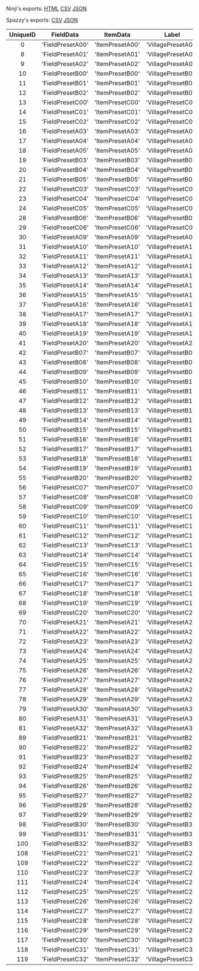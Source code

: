 Ninji's exports: [HTML](https://wuffs.org/acnh/bcsv_140/html/FieldMainFieldParam.html) [CSV](https://wuffs.org/acnh/bcsv_140/csv/FieldMainFieldParam.csv) [JSON](https://wuffs.org/acnh/bcsv_140/json/FieldMainFieldParam.json)

Spazzy's exports: [CSV](https://github.com/McSpazzy/acnh-csv/blob/master/FieldMainFieldParam.csv) [JSON](https://github.com/McSpazzy/acnh-json/blob/master/FieldMainFieldParam.json)

| UniqueID | FieldData | ItemData | Label | OutsideTemplateKind | StructureData |
|:--:|:--:|:--:|:--:|:--:|:--:|
| 0 | 'FieldPresetA00' | 'ItemPresetA00' | 'VillagePresetA00' | 0 | 'StructurePresetA00' | 
| 8 | 'FieldPresetA01' | 'ItemPresetA01' | 'VillagePresetA01' | 0 | 'StructurePresetA01' | 
| 9 | 'FieldPresetA02' | 'ItemPresetA02' | 'VillagePresetA02' | 0 | 'StructurePresetA02' | 
| 10 | 'FieldPresetB00' | 'ItemPresetB00' | 'VillagePresetB00' | 2 | 'StructurePresetB00' | 
| 11 | 'FieldPresetB01' | 'ItemPresetB01' | 'VillagePresetB01' | 2 | 'StructurePresetB01' | 
| 12 | 'FieldPresetB02' | 'ItemPresetB02' | 'VillagePresetB02' | 2 | 'StructurePresetB02' | 
| 13 | 'FieldPresetC00' | 'ItemPresetC00' | 'VillagePresetC00' | 1 | 'StructurePresetC00' | 
| 14 | 'FieldPresetC01' | 'ItemPresetC01' | 'VillagePresetC01' | 1 | 'StructurePresetC01' | 
| 15 | 'FieldPresetC02' | 'ItemPresetC02' | 'VillagePresetC02' | 1 | 'StructurePresetC02' | 
| 16 | 'FieldPresetA03' | 'ItemPresetA03' | 'VillagePresetA03' | 0 | 'StructurePresetA03' | 
| 17 | 'FieldPresetA04' | 'ItemPresetA04' | 'VillagePresetA04' | 0 | 'StructurePresetA04' | 
| 18 | 'FieldPresetA05' | 'ItemPresetA05' | 'VillagePresetA05' | 0 | 'StructurePresetA05' | 
| 19 | 'FieldPresetB03' | 'ItemPresetB03' | 'VillagePresetB03' | 2 | 'StructurePresetB03' | 
| 20 | 'FieldPresetB04' | 'ItemPresetB04' | 'VillagePresetB04' | 2 | 'StructurePresetB04' | 
| 21 | 'FieldPresetB05' | 'ItemPresetB05' | 'VillagePresetB05' | 2 | 'StructurePresetB05' | 
| 22 | 'FieldPresetC03' | 'ItemPresetC03' | 'VillagePresetC03' | 1 | 'StructurePresetC03' | 
| 23 | 'FieldPresetC04' | 'ItemPresetC04' | 'VillagePresetC04' | 1 | 'StructurePresetC04' | 
| 24 | 'FieldPresetC05' | 'ItemPresetC05' | 'VillagePresetC05' | 1 | 'StructurePresetC05' | 
| 28 | 'FieldPresetB06' | 'ItemPresetB06' | 'VillagePresetB06' | 2 | 'StructurePresetB06' | 
| 29 | 'FieldPresetC06' | 'ItemPresetC06' | 'VillagePresetC06' | 1 | 'StructurePresetC06' | 
| 30 | 'FieldPresetA09' | 'ItemPresetA09' | 'VillagePresetA09' | 0 | 'StructurePresetA09' | 
| 31 | 'FieldPresetA10' | 'ItemPresetA10' | 'VillagePresetA10' | 0 | 'StructurePresetA10' | 
| 32 | 'FieldPresetA11' | 'ItemPresetA11' | 'VillagePresetA11' | 0 | 'StructurePresetA11' | 
| 33 | 'FieldPresetA12' | 'ItemPresetA12' | 'VillagePresetA12' | 0 | 'StructurePresetA12' | 
| 34 | 'FieldPresetA13' | 'ItemPresetA13' | 'VillagePresetA13' | 0 | 'StructurePresetA13' | 
| 35 | 'FieldPresetA14' | 'ItemPresetA14' | 'VillagePresetA14' | 0 | 'StructurePresetA14' | 
| 36 | 'FieldPresetA15' | 'ItemPresetA15' | 'VillagePresetA15' | 0 | 'StructurePresetA15' | 
| 37 | 'FieldPresetA16' | 'ItemPresetA16' | 'VillagePresetA16' | 0 | 'StructurePresetA16' | 
| 38 | 'FieldPresetA17' | 'ItemPresetA17' | 'VillagePresetA17' | 0 | 'StructurePresetA17' | 
| 39 | 'FieldPresetA18' | 'ItemPresetA18' | 'VillagePresetA18' | 0 | 'StructurePresetA18' | 
| 40 | 'FieldPresetA19' | 'ItemPresetA19' | 'VillagePresetA19' | 0 | 'StructurePresetA19' | 
| 41 | 'FieldPresetA20' | 'ItemPresetA20' | 'VillagePresetA20' | 0 | 'StructurePresetA20' | 
| 42 | 'FieldPresetB07' | 'ItemPresetB07' | 'VillagePresetB07' | 2 | 'StructurePresetB07' | 
| 43 | 'FieldPresetB08' | 'ItemPresetB08' | 'VillagePresetB08' | 2 | 'StructurePresetB08' | 
| 44 | 'FieldPresetB09' | 'ItemPresetB09' | 'VillagePresetB09' | 2 | 'StructurePresetB09' | 
| 45 | 'FieldPresetB10' | 'ItemPresetB10' | 'VillagePresetB10' | 2 | 'StructurePresetB10' | 
| 46 | 'FieldPresetB11' | 'ItemPresetB11' | 'VillagePresetB11' | 2 | 'StructurePresetB11' | 
| 47 | 'FieldPresetB12' | 'ItemPresetB12' | 'VillagePresetB12' | 2 | 'StructurePresetB12' | 
| 48 | 'FieldPresetB13' | 'ItemPresetB13' | 'VillagePresetB13' | 2 | 'StructurePresetB13' | 
| 49 | 'FieldPresetB14' | 'ItemPresetB14' | 'VillagePresetB14' | 2 | 'StructurePresetB14' | 
| 50 | 'FieldPresetB15' | 'ItemPresetB15' | 'VillagePresetB15' | 2 | 'StructurePresetB15' | 
| 51 | 'FieldPresetB16' | 'ItemPresetB16' | 'VillagePresetB16' | 2 | 'StructurePresetB16' | 
| 52 | 'FieldPresetB17' | 'ItemPresetB17' | 'VillagePresetB17' | 2 | 'StructurePresetB17' | 
| 53 | 'FieldPresetB18' | 'ItemPresetB18' | 'VillagePresetB18' | 2 | 'StructurePresetB18' | 
| 54 | 'FieldPresetB19' | 'ItemPresetB19' | 'VillagePresetB19' | 2 | 'StructurePresetB19' | 
| 55 | 'FieldPresetB20' | 'ItemPresetB20' | 'VillagePresetB20' | 2 | 'StructurePresetB20' | 
| 56 | 'FieldPresetC07' | 'ItemPresetC07' | 'VillagePresetC07' | 1 | 'StructurePresetC07' | 
| 57 | 'FieldPresetC08' | 'ItemPresetC08' | 'VillagePresetC08' | 1 | 'StructurePresetC08' | 
| 58 | 'FieldPresetC09' | 'ItemPresetC09' | 'VillagePresetC09' | 1 | 'StructurePresetC09' | 
| 59 | 'FieldPresetC10' | 'ItemPresetC10' | 'VillagePresetC10' | 1 | 'StructurePresetC10' | 
| 60 | 'FieldPresetC11' | 'ItemPresetC11' | 'VillagePresetC11' | 1 | 'StructurePresetC11' | 
| 61 | 'FieldPresetC12' | 'ItemPresetC12' | 'VillagePresetC12' | 1 | 'StructurePresetC12' | 
| 62 | 'FieldPresetC13' | 'ItemPresetC13' | 'VillagePresetC13' | 1 | 'StructurePresetC13' | 
| 63 | 'FieldPresetC14' | 'ItemPresetC14' | 'VillagePresetC14' | 1 | 'StructurePresetC14' | 
| 64 | 'FieldPresetC15' | 'ItemPresetC15' | 'VillagePresetC15' | 1 | 'StructurePresetC15' | 
| 65 | 'FieldPresetC16' | 'ItemPresetC16' | 'VillagePresetC16' | 1 | 'StructurePresetC16' | 
| 66 | 'FieldPresetC17' | 'ItemPresetC17' | 'VillagePresetC17' | 1 | 'StructurePresetC17' | 
| 67 | 'FieldPresetC18' | 'ItemPresetC18' | 'VillagePresetC18' | 1 | 'StructurePresetC18' | 
| 68 | 'FieldPresetC19' | 'ItemPresetC19' | 'VillagePresetC19' | 1 | 'StructurePresetC19' | 
| 69 | 'FieldPresetC20' | 'ItemPresetC20' | 'VillagePresetC20' | 1 | 'StructurePresetC20' | 
| 70 | 'FieldPresetA21' | 'ItemPresetA21' | 'VillagePresetA21' | 0 | 'StructurePresetA21' | 
| 71 | 'FieldPresetA22' | 'ItemPresetA22' | 'VillagePresetA22' | 0 | 'StructurePresetA22' | 
| 72 | 'FieldPresetA23' | 'ItemPresetA23' | 'VillagePresetA23' | 0 | 'StructurePresetA23' | 
| 73 | 'FieldPresetA24' | 'ItemPresetA24' | 'VillagePresetA24' | 0 | 'StructurePresetA24' | 
| 74 | 'FieldPresetA25' | 'ItemPresetA25' | 'VillagePresetA25' | 0 | 'StructurePresetA25' | 
| 75 | 'FieldPresetA26' | 'ItemPresetA26' | 'VillagePresetA26' | 0 | 'StructurePresetA26' | 
| 76 | 'FieldPresetA27' | 'ItemPresetA27' | 'VillagePresetA27' | 0 | 'StructurePresetA27' | 
| 77 | 'FieldPresetA28' | 'ItemPresetA28' | 'VillagePresetA28' | 0 | 'StructurePresetA28' | 
| 78 | 'FieldPresetA29' | 'ItemPresetA29' | 'VillagePresetA29' | 0 | 'StructurePresetA29' | 
| 79 | 'FieldPresetA30' | 'ItemPresetA30' | 'VillagePresetA30' | 0 | 'StructurePresetA30' | 
| 80 | 'FieldPresetA31' | 'ItemPresetA31' | 'VillagePresetA31' | 0 | 'StructurePresetA31' | 
| 81 | 'FieldPresetA32' | 'ItemPresetA32' | 'VillagePresetA32' | 0 | 'StructurePresetA32' | 
| 89 | 'FieldPresetB21' | 'ItemPresetB21' | 'VillagePresetB21' | 2 | 'StructurePresetB21' | 
| 90 | 'FieldPresetB22' | 'ItemPresetB22' | 'VillagePresetB22' | 2 | 'StructurePresetB22' | 
| 91 | 'FieldPresetB23' | 'ItemPresetB23' | 'VillagePresetB23' | 2 | 'StructurePresetB23' | 
| 92 | 'FieldPresetB24' | 'ItemPresetB24' | 'VillagePresetB24' | 2 | 'StructurePresetB24' | 
| 93 | 'FieldPresetB25' | 'ItemPresetB25' | 'VillagePresetB25' | 2 | 'StructurePresetB25' | 
| 94 | 'FieldPresetB26' | 'ItemPresetB26' | 'VillagePresetB26' | 2 | 'StructurePresetB26' | 
| 95 | 'FieldPresetB27' | 'ItemPresetB27' | 'VillagePresetB27' | 2 | 'StructurePresetB27' | 
| 96 | 'FieldPresetB28' | 'ItemPresetB28' | 'VillagePresetB28' | 2 | 'StructurePresetB28' | 
| 97 | 'FieldPresetB29' | 'ItemPresetB29' | 'VillagePresetB29' | 2 | 'StructurePresetB29' | 
| 98 | 'FieldPresetB30' | 'ItemPresetB30' | 'VillagePresetB30' | 2 | 'StructurePresetB30' | 
| 99 | 'FieldPresetB31' | 'ItemPresetB31' | 'VillagePresetB31' | 2 | 'StructurePresetB31' | 
| 100 | 'FieldPresetB32' | 'ItemPresetB32' | 'VillagePresetB32' | 2 | 'StructurePresetB32' | 
| 108 | 'FieldPresetC21' | 'ItemPresetC21' | 'VillagePresetC21' | 1 | 'StructurePresetC21' | 
| 109 | 'FieldPresetC22' | 'ItemPresetC22' | 'VillagePresetC22' | 1 | 'StructurePresetC22' | 
| 110 | 'FieldPresetC23' | 'ItemPresetC23' | 'VillagePresetC23' | 1 | 'StructurePresetC23' | 
| 111 | 'FieldPresetC24' | 'ItemPresetC24' | 'VillagePresetC24' | 1 | 'StructurePresetC24' | 
| 112 | 'FieldPresetC25' | 'ItemPresetC25' | 'VillagePresetC25' | 1 | 'StructurePresetC25' | 
| 113 | 'FieldPresetC26' | 'ItemPresetC26' | 'VillagePresetC26' | 1 | 'StructurePresetC26' | 
| 114 | 'FieldPresetC27' | 'ItemPresetC27' | 'VillagePresetC27' | 1 | 'StructurePresetC27' | 
| 115 | 'FieldPresetC28' | 'ItemPresetC28' | 'VillagePresetC28' | 1 | 'StructurePresetC28' | 
| 116 | 'FieldPresetC29' | 'ItemPresetC29' | 'VillagePresetC29' | 1 | 'StructurePresetC29' | 
| 117 | 'FieldPresetC30' | 'ItemPresetC30' | 'VillagePresetC30' | 1 | 'StructurePresetC30' | 
| 118 | 'FieldPresetC31' | 'ItemPresetC31' | 'VillagePresetC31' | 1 | 'StructurePresetC31' | 
| 119 | 'FieldPresetC32' | 'ItemPresetC32' | 'VillagePresetC32' | 1 | 'StructurePresetC32' | 
